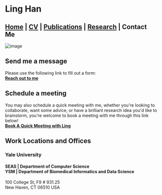 # Ling Han
## [Home](https://www.linghan.me/)  |  [CV](https://www.linghan.me/CV)  |   [Publications](https://scholar.google.com/citations?user=SLMRZTUAAAAJ&hl=zh-CN)  |  [Research](https://www.linghan.me/research)  |   Contact Me

![image](https://media.licdn.com/dms/image/D4E16AQE1yfMF2smlXQ/profile-displaybackgroundimage-shrink_200_800/0/1675223891394?e=2147483647&v=beta&t=tLcv_ZBtOCTg1dWgEMtLO69RGPGF7ZGLJw6d7HZlYfk)

## Send me a message
Please use the following link to fill out a form:<br>
**[Reach out to me](https://forms.gle/KJQ5PFbfRzPN9q4t9)**

## Schedule a meeting
You may also schedule a quick meeting with me, whether you're looking to collaborate, want some advice, or have a brilliant research idea you'd like to brainstorm, you're welcome to book a meeting with me through this link below!<br>
**[Book A Quick Meeting with Ling](https://calendar.app.google/6skgTazMJtPWU4Fw7)**

## Work Locations and Offices
### Yale University
#### SEAS | Department of Computer Science <br> YSM | Department of Biomedical Informatics and Data Science
100 College St, F9 # 931.25<br>
New Haven, CT 06510 USA

